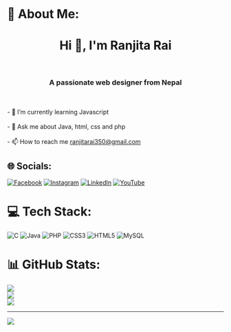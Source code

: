 # 💫 About Me:
<h1 align="center">Hi 👋, I'm Ranjita Rai</h1><br><h3 align="center">A passionate web designer from Nepal</h3><br><br>- 🌱 I’m currently learning Javascript<br><br>- 💬 Ask me about Java, html, css and php<br><br>- 📫 How to reach me <a href="mailto:ranjitarai350@gmail.com">ranjitarai350@gmail.com</a>



## 🌐 Socials:
[![Facebook](https://img.shields.io/badge/Facebook-%231877F2.svg?logo=Facebook&logoColor=white)](https://facebook.com/https://www.facebook.com/profile.php?id=100067637703022) [![Instagram](https://img.shields.io/badge/Instagram-%23E4405F.svg?logo=Instagram&logoColor=white)](https://instagram.com/https://l.facebook.com/l.php?u=https%3A%2F%2Fwww.instagram.com%2Fran_zee_taa_%3Ffbclid%3DIwZXh0bgNhZW0CMTAAAR2EgAZzG2Qa3RogHpJAtSVWixkI8IcILgX_LmaOHrIA_8XrBdi2zaVtx1o_aem_3UbEKlFfTgV9vgUkGjuTHw&h=AT1yVABu2vyMvcGSJEgd3FioJFXWBTTvlvgMeOHgIdv7O316K1wbCQuh8RyDIcABbpI-PUYGG_LEkx1DPPIPcfmd9mgySk51XpwrVc5p7u_-Ta9pHCLEC9bGPXGNooV_zFam) [![LinkedIn](https://img.shields.io/badge/LinkedIn-%230077B5.svg?logo=linkedin&logoColor=white)](https://linkedin.com/in/https://l.facebook.com/l.php?u=https%3A%2F%2Flinkedin.com%2Fin%2Franjita-rai-28ba1b261%3Ffbclid%3DIwZXh0bgNhZW0CMTAAAR2GtVc7KkYEkW91oM4Zl-ierP5yDGEzdu-FwhFzqqna96KQCHgnu6TkSzw_aem_d7ruaV1wTIIboUACXseK8Q&h=AT0k4hIirpssreKILjBBff2OmK8-g-QGjuQb_x0oyWep3buQd3zmz2sQj8W_dKJRx7oGZrGkBaA_AqI8A4-EQJKZzSoNA844g5uZ0FnYUiTYwvEHw0PdJkPHmEWyo7Iqp7fJ) [![YouTube](https://img.shields.io/badge/YouTube-%23FF0000.svg?logo=YouTube&logoColor=white)](https://youtube.com/@https://l.facebook.com/l.php?u=https%3A%2F%2Fyoutube.com%2F%40RanjitaRai-zn8hf%3Ffbclid%3DIwZXh0bgNhZW0CMTAAAR2PJgy4r272Hnkku5ru2Rk1zuI-8GxwYdSQbudOH2gd6AVXONaUOXsaYm8_aem_QuKMcilir0bXQn-sBzSESA&h=AT01zWuCPgPOBp7i9loSFIzZyAZjBfp6uu4nwMUIdTR8STierSLHZVPnmRWhvphliYAf4CNJQrNlS7-MRWR0mWUAQuqYDyggzSzZbuXxiuZ_g1W0dokIOW8yl80hKeaxaeoT) 

# 💻 Tech Stack:
![C](https://img.shields.io/badge/c-%2300599C.svg?style=for-the-badge&logo=c&logoColor=white) ![Java](https://img.shields.io/badge/java-%23ED8B00.svg?style=for-the-badge&logo=openjdk&logoColor=white) ![PHP](https://img.shields.io/badge/php-%23777BB4.svg?style=for-the-badge&logo=php&logoColor=white) ![CSS3](https://img.shields.io/badge/css3-%231572B6.svg?style=for-the-badge&logo=css3&logoColor=white) ![HTML5](https://img.shields.io/badge/html5-%23E34F26.svg?style=for-the-badge&logo=html5&logoColor=white) ![MySQL](https://img.shields.io/badge/mysql-4479A1.svg?style=for-the-badge&logo=mysql&logoColor=white)
# 📊 GitHub Stats:
![](https://github-readme-stats.vercel.app/api?username=Ranjita-Rai&theme=dark&hide_border=false&include_all_commits=false&count_private=false)<br/>
![](https://github-readme-streak-stats.herokuapp.com/?user=Ranjita-Rai&theme=dark&hide_border=false)<br/>
![](https://github-readme-stats.vercel.app/api/top-langs/?username=Ranjita-Rai&theme=dark&hide_border=false&include_all_commits=false&count_private=false&layout=compact)

---
[![](https://visitcount.itsvg.in/api?id=Ranjita-Rai&icon=0&color=0)](https://visitcount.itsvg.in)

<!-- Proudly created with GPRM ( https://gprm.itsvg.in ) -->
